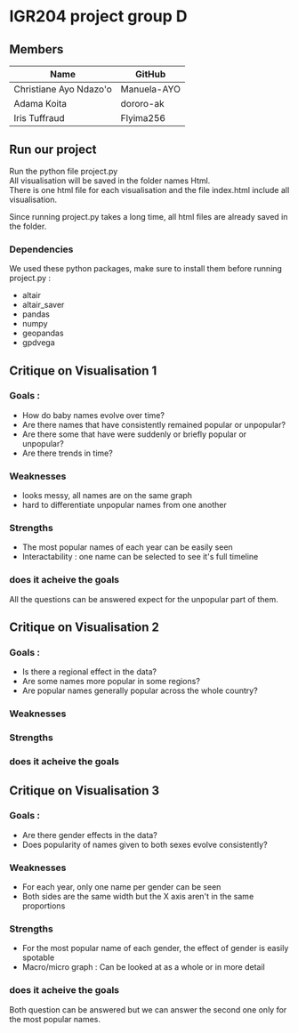 # IGR204 project group D

## Members 
| Name                    | GitHub      |
| --------                | -------     |
| Christiane Ayo Ndazo'o  | Manuela-AYO |
| Adama Koita             | dororo-ak   |
| Iris Tuffraud           | Flyima256   |

## Run our project
Run the python file project.py   
All visualisation will be saved in the folder names Html.  
There is one html file for each visualisation and the file index.html include all visualisation.

Since running project.py takes a long time, all html files are already saved in the folder.

### Dependencies 
We used these python packages, make sure to install them before running project.py :
- altair
- altair_saver
- pandas
- numpy
- geopandas
- gpdvega

## Critique on Visualisation 1
### Goals : 
- How do baby names evolve over time? 
- Are there names that have consistently remained popular or unpopular? 
- Are there some that have were suddenly or briefly popular or unpopular? 
- Are there trends in time?
### Weaknesses
- looks messy, all names are on the same graph
- hard to differentiate unpopular names from one another
### Strengths
- The most popular names of each year can be easily seen
- Interactability : one name can be selected to see it's full timeline
### does it acheive the goals
All the questions can be answered expect for the unpopular part of them.


## Critique on Visualisation 2
### Goals : 
- Is there a regional effect in the data?
- Are some names more popular in some regions? 
- Are popular names generally popular across the whole country?
### Weaknesses
### Strengths
### does it acheive the goals

## Critique on Visualisation 3
### Goals : 
- Are there gender effects in the data? 
- Does popularity of names given to both sexes evolve consistently?
### Weaknesses
- For each year, only one name per gender can be seen
- Both sides are the same width but the X axis aren't in the same proportions
### Strengths
- For the most popular name of each gender, the effect of gender is easily spotable
- Macro/micro graph : Can be looked at as a whole or in more detail
### does it acheive the goals
Both question can be answered but we can answer the second one only for the most popular names.